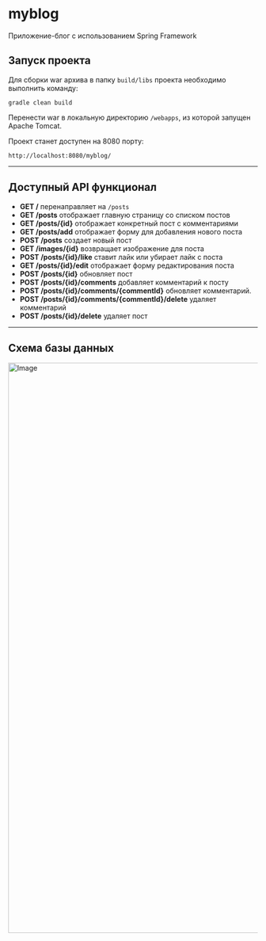 # myblog
Приложение-блог с использованием Spring Framework

## Запуск проекта

Для сборки war архива в папку `build/libs` проекта необходимо выполнить команду:

```gradle clean build```

Перенести war в локальную директорию `/webapps`, из которой запущен Apache Tomcat. 

Проект станет доступен на 8080 порту:

```http://localhost:8080/myblog/```

___

## Доступный API функционал

- **GET /** перенаправляет на `/posts`
- **GET /posts** отображает главную страницу со списком постов
- **GET /posts/{id}** отображает конкретный пост с комментариями
- **GET /posts/add** отображает форму для добавления нового поста
- **POST /posts** создает новый пост
- **GET /images/{id}** возвращает изображение для поста
- **POST /posts/{id}/like** ставит лайк или убирает лайк с поста
- **GET /posts/{id}/edit** отображает форму редактирования поста
- **POST /posts/{id}** обновляет пост
- **POST /posts/{id}/comments** добавляет комментарий к посту
- **POST /posts/{id}/comments/{commentId}** обновляет комментарий.
- **POST /posts/{id}/comments/{commentId}/delete** удаляет комментарий
- **POST /posts/{id}/delete** удаляет пост

___

## Схема базы данных

<img width="1152" alt="Image" src="https://github.com/user-attachments/assets/6b6f3497-480f-4fef-b8df-5633f53434dc" />